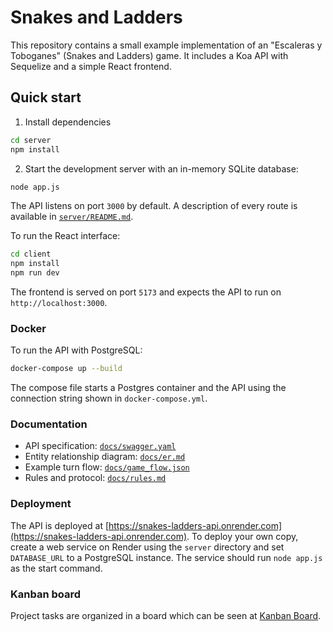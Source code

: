 # Snakes and Ladders

This repository contains a small example implementation of an "Escaleras y Toboganes" (Snakes and Ladders) game. It includes a Koa API with Sequelize and a simple React frontend.

## Quick start

1. Install dependencies

```bash
cd server
npm install
```

2. Start the development server with an in-memory SQLite database:

```bash
node app.js
```

The API listens on port `3000` by default. A description of every route is available in [`server/README.md`](server/README.md).

To run the React interface:

```bash
cd client
npm install
npm run dev
```

The frontend is served on port `5173` and expects the API to run on `http://localhost:3000`.

### Docker

To run the API with PostgreSQL:

```bash
docker-compose up --build
```

The compose file starts a Postgres container and the API using the connection string shown in `docker-compose.yml`.

### Documentation

- API specification: [`docs/swagger.yaml`](docs/swagger.yaml)
- Entity relationship diagram: [`docs/er.md`](docs/er.md)
- Example turn flow: [`docs/game_flow.json`](docs/game_flow.json)
- Rules and protocol: [`docs/rules.md`](docs/rules.md)

### Deployment

The API is deployed at [https://snakes-ladders-api.onrender.com](https://snakes-ladders-api.onrender.com).
To deploy your own copy, create a web service on Render using the `server` directory
and set `DATABASE_URL` to a PostgreSQL instance. The service should run
`node app.js` as the start command.

### Kanban board

Project tasks are organized in a board which can be seen at [Kanban Board](https://trello.com/b/fakeboardid/snakes-ladders).
